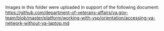 Images in this folder were uploaded in support of the following document: https://github.com/department-of-veterans-affairs/va.gov-team/blob/master/platform/working-with-vsp/orientation/accessing-va-network-without-va-laptop.md
